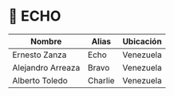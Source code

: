 # 🗿 ECHO

| **Nombre**  | **Alias** | **Ubicación** |
| ------------- | ------------- | ------------- |
| Ernesto Zanza  | Echo  | Venezuela |
| Alejandro Arreaza  | Bravo  | Venezuela |
| Alberto Toledo  | Charlie  | Venezuela |
